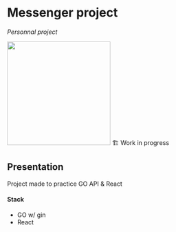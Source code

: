 # Messenger project
*Personnal project*

<img src="https://images.unsplash.com/photo-1567954970774-58d6aa6c50dc?ixlib=rb-4.0.3&ixid=MnwxMjA3fDB8MHxwaG90by1wYWdlfHx8fGVufDB8fHx8&auto=format&fit=crop&w=2832&q=80" width="240" />
🏗️ Work in progress 

## Presentation
Project made to practice GO API & React

#### Stack
- GO w/ gin
- React

